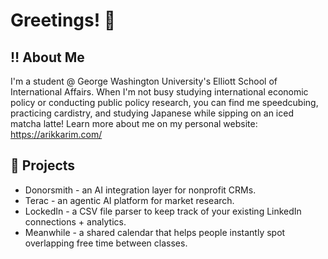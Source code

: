 # Greetings! 👋

## ‼️ About Me
I'm a student @ George Washington University's Elliott School of International Affairs. When I'm not busy studying international economic policy or conducting public policy research, you can find me speedcubing, practicing cardistry, and studying Japanese while sipping on an iced matcha latte! Learn more about me on my personal website: https://arikkarim.com/

## 🔨 Projects
- Donorsmith - an AI integration layer for nonprofit CRMs.
- Terac - an agentic AI platform for market research.
- LockedIn - a CSV file parser to keep track of your existing LinkedIn connections + analytics. 
- Meanwhile - a shared calendar that helps people instantly spot overlapping free time between classes.
